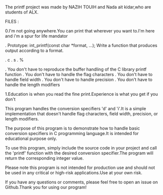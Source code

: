 The printf project was made by NAZIH TOUIH and Nada ait kidar,who are students of ALX.

FILES :

0.I'm not going anywhere.You can print that wherever you want to.I'm here and i'm a spur for life mandator

. Prototype: int_printf(const char *format, ...);
Write a function that produces output according to a format.

. c
. s
. %

. You don't have to reproduce the buffer handling of the C library printf function
. You don't have to handle the flag characters
. You don't have to handle field width
. You don't have to handle precision
. You don't have to handle the length modifiers

1.Education is when you read the fine print.Experience is what you get if you don't

This program handles the conversion specifiers 'd' and 'i'.It is a simple implementation that
doesn't handle flag characters, field width, precision, or length modifiers.

The purpose of this program is to demonstrate how to handle basic conversion specifiers in 
C programming language.It is intended for educational purpose only.

To use this program, simply include the source code in your project and call the 'printf'
function with the desired conversion specifier.The program will return the corresponding
integer value.

Please note this program is not intended for production use and should not be used in 
any critical or high-risk applications.Use at your own risk.

If you have any questions or comments, please feel free to open an issue on Github.Thank you
for using our program!
